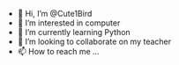 - 👋 Hi, I’m @Cute1Bird
- 👀 I’m interested in computer
- 🌱 I’m currently learning Python
- 💞️ I’m looking to collaborate on my teacher
- 📫 How to reach me ...

<!---
Cute1Bird/Cute1Bird is a ✨ special ✨ repository because its `README.md` (this file) appears on your GitHub profile.
You can click the Preview link to take a look at your changes.
--->
